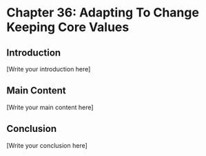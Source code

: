 # Chapter 36: Adapting To Change Keeping Core Values

## Introduction

[Write your introduction here]

## Main Content

[Write your main content here]

## Conclusion

[Write your conclusion here]